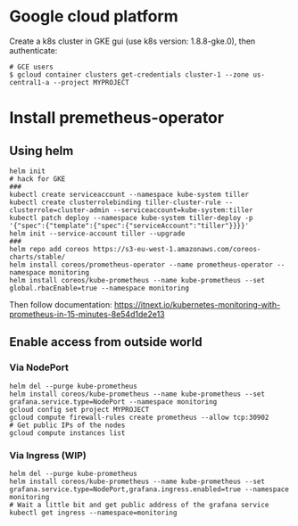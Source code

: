 # Google cloud platform

Create a k8s cluster in GKE gui (use k8s version: 1.8.8-gke.0), then authenticate:

```shell
# GCE users
$ gcloud container clusters get-credentials cluster-1 --zone us-central1-a --project MYPROJECT
```

# Install premetheus-operator 

## Using helm

```shell
helm init
# hack for GKE
###
kubectl create serviceaccount --namespace kube-system tiller
kubectl create clusterrolebinding tiller-cluster-rule --clusterrole=cluster-admin --serviceaccount=kube-system:tiller
kubectl patch deploy --namespace kube-system tiller-deploy -p '{"spec":{"template":{"spec":{"serviceAccount":"tiller"}}}}'   
helm init --service-account tiller --upgrade
###
helm repo add coreos https://s3-eu-west-1.amazonaws.com/coreos-charts/stable/
helm install coreos/prometheus-operator --name prometheus-operator --namespace monitoring
helm install coreos/kube-prometheus --name kube-prometheus --set global.rbacEnable=true --namespace monitoring
```

Then follow documentation:
https://itnext.io/kubernetes-monitoring-with-prometheus-in-15-minutes-8e54d1de2e13

## Enable access from outside world

### Via NodePort

```shell
helm del --purge kube-prometheus
helm install coreos/kube-prometheus --name kube-prometheus --set grafana.service.type=NodePort --namespace monitoring
gcloud config set project MYPROJECT
gcloud compute firewall-rules create prometheus --allow tcp:30902
# Get public IPs of the nodes
gcloud compute instances list
```

### Via Ingress (WIP)

```shell
helm del --purge kube-prometheus
helm install coreos/kube-prometheus --name kube-prometheus --set grafana.service.type=NodePort,grafana.ingress.enabled=true --namespace monitoring
# Wait a little bit and get public address of the grafana service
kubectl get ingress --namespace=monitoring
```
